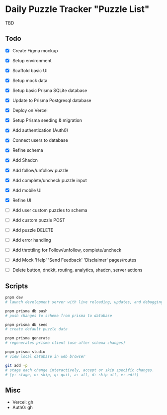 # Daily Puzzle Tracker "Puzzle List"

TBD

## Todo

- [x] Create Figma mockup
- [x] Setup environment
- [x] Scaffold basic UI
- [x] Setup mock data
- [x] Setup basic Prisma SQLite database
- [x] Update to Prisma Postgresql database
- [x] Deploy on Vercel
- [x] Setup Prisma seeding & migration
- [x] Add authentication (Auth0)
- [x] Connect users to database
- [x] Refine schema
- [x] Add Shadcn
- [x] Add follow/unfollow puzzle
- [x] Add complete/uncheck puzzle input
- [x] Add mobile UI
- [x] Refine UI
- [ ] Add user custom puzzles to schema
- [ ] Add custom puzzle POST
- [ ] Add puzzle DELETE
- [ ] Add error handling

- [ ] Add throttling for Follow/unfollow, complete/uncheck
- [ ] Add Mock 'Help' 'Send Feedback' 'Disclaimer' pages/routes
- [ ] Delete button, dndkit, routing, analytics, shadcn, server actions

## Scripts

```bash
pnpm dev
# launch development server with live reloading, updates, and debugging.

pnpm prisma db push
# push changes to schema from prisma to database

pnpm prisma db seed
# create default puzzle data

pnpm prisma generate
# regenerates prisma client (use after schema changes)

pnpm prisma studio
# view local database in web browser

git add -p
# stage each change interactively, accept or skip specific changes.
# [y: stage, n: skip, q: quit, a: all, d: skip all, e: edit]
```

## Misc

- Vercel: gh
- Auth0: gh

